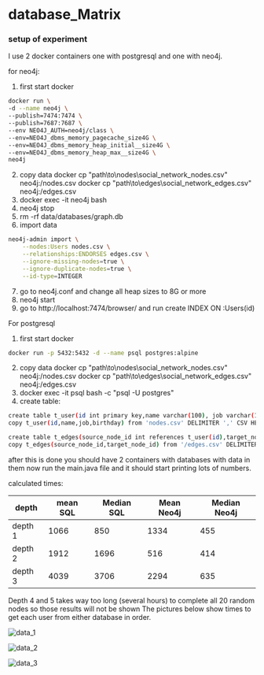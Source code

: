 # database_Matrix

### setup of experiment

I use 2 docker containers one with postgresql and one with neo4j.

for neo4j:
1. first start docker
```bash
docker run \
-d --name neo4j \
--publish=7474:7474 \
--publish=7687:7687 \
--env NEO4J_AUTH=neo4j/class \
--env=NEO4J_dbms_memory_pagecache_size4G \
--env=NEO4J_dbms_memory_heap_initial__size4G \
--env=NEO4J_dbms_memory_heap_max__size4G \
neo4j
```
2. copy data
docker cp "path\to\nodes\social_network_nodes.csv" neo4j:/nodes.csv
docker cp "path\to\edges\social_network_edges.csv" neo4j:/edges.csv
3. docker exec -it neo4j bash
4. neo4j stop 
5. rm -rf data/databases/graph.db
6. import data
```bash
neo4j-admin import \
    --nodes:Users nodes.csv \
    --relationships:ENDORSES edges.csv \
    --ignore-missing-nodes=true \
    --ignore-duplicate-nodes=true \
    --id-type=INTEGER
```
7. go to neo4j.conf and change all heap sizes to 8G or more
8. neo4j start
9. go to http://localhost:7474/browser/ and run  create INDEX ON :Users(id)


For postgresql
1. first start docker
```bash
docker run -p 5432:5432 -d --name psql postgres:alpine
```
2. copy data
docker cp "path\to\nodes\social_network_nodes.csv" neo4j:/nodes.csv
docker cp "path\to\edges\social_network_edges.csv" neo4j:/edges.csv
3. docker exec -it psql bash -c "psql -U postgres"
4. create table:
```bash
create table t_user(id int primary key,name varchar(100), job varchar(100), birthday date);
copy t_user(id,name,job,birthday) from 'nodes.csv' DELIMITER ',' CSV HEADER;

create table t_edges(source_node_id int references t_user(id),target_node_id int references t_user(id));
copy t_edges(source_node_id,target_node_id) from '/edges.csv' DELIMITER ',' CSV HEADER;
```

after this is done you should have 2 containers with databases with data in them
now run the main.java file and it should start printing lots of numbers.

calculated times:

| depth   | mean SQL | Median SQL | Mean Neo4j | Median Neo4j |
|---------|----------|------------|------------|--------------|
| depth 1 | 1066      | 850        | 1334        | 455          |
| depth 2 | 1912     | 1696       | 516        | 414          |
| depth 3 | 4039     | 3706       | 2294        | 635          |

Depth 4 and 5 takes way too long (several hours) to complete all 20 random nodes so those results will not be shown
The pictures below show times to get each user from either database in order.

![data_1](https://github.com/Thug-Lyfe/database_Matrix/blob/master/pics/d1.png "depth 1 data")

![data_2](https://github.com/Thug-Lyfe/database_Matrix/blob/master/pics/d2.png "depth 2 data")

![data_3](https://github.com/Thug-Lyfe/database_Matrix/blob/master/pics/d3.png "depth 3 data")

